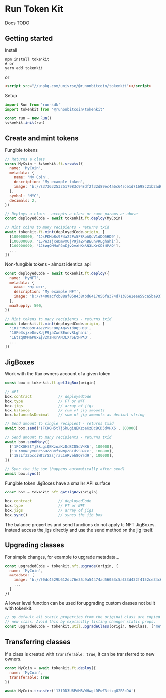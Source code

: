 # Run Token Kit

Docs TODO

## Getting started

Install

```console
npm install tokenkit
# or
yarn add tokenkit
```

or

```html
<script src="//unpkg.com/univrse/@runonbitcoin/tokenkit"></script>
```

Setup

```js
import Run from 'run-sdk'
import tokenkit from '@runonbitcoin/tokenkit'

const run = new Run()
tokenkit.init(run)
```

## Create and mint tokens

Fungible tokens

```js
// Returns a class
const MyCoin = tokenkit.ft.create({
  name: 'MyCoin',
  metadata: {
    name: 'My Coin',
    description: 'My example token',
    image: 'b://2373632532517983c948df2f32d89ec4a6c64ece1d71698c21b2ad027edfec60',
  },
  symbol: 'MYC',
  decimals: 2,
})

// Deploys a class - accepts a class or same params as above
const deployedCode = await tokenkit.ft.deploy(MyCoin)

// Mint coins to many recipients - returns txid
await tokenkit.ft.mint(deployedCode.origin, [
  [100000000, '1DsPKMo8s9F4a22Px5F8RpAQoV1dDQ5HD9'],
  [100000000, '1GPe3sjxeDmvXUjP9jaZwnBEunvRLghahi'],
  [100000000, '1EtzqQMMaP8xEjv2mzHKrAN3LXrSEtHPAQ'],
  ...
])
```

Non-fungible tokens - almost identical api

```js
const deployedCode = await tokenkit.ft.deploy({
  name: 'MyNFT',
  metadata: {
    name: 'My NFT',
    description: 'My example NFT',
    image: 'b://4400acfcb88af8584384bd6417056fa374d71b86e1eee59ca5ba937c8b53f254',
  },
  maxSupply: 500,
})

// Mint tokens to many recipients - returns txid
await tokenkit.ft.mint(deployedCode.origin, [
  '1DsPKMo8s9F4a22Px5F8RpAQoV1dDQ5HD9',
  '1GPe3sjxeDmvXUjP9jaZwnBEunvRLghahi',
  '1EtzqQMMaP8xEjv2mzHKrAN3LXrSEtHPAQ',
  ...
])
```

## JigBoxes

Work with the Run owners account of a given token

```js
const box = tokenkit.ft.getJigBox(origin)

// API
box.contract            // deployedCode
box.type                // FT or NFT
box.jigs                // array of jigs
box.balance             // sum of jig amounts
box.balanceAsDecimal    // sum of jig amounts as decimal string

// Send amount to single recipient - returns txid
await box.send('1FCKGH5tTjSkLgiQEKzoaKzDcBCD5dVHX6', 100000)

// Send amount to many recipients - returns txid
await box.sendMany([
  ['1FCKGH5tTjSkLgiQEKzoaKzDcBCD5dVHX6', 100000],
  ['1LANVRCyXPDco6UcoDmfXwNpc6Td55DBKK', 100000],
  ['18zLfZ2occiWTcrS2sjraL1ARveh8Qrad9', 100000],
])

// Sync the jig box (happens automatically after send)
await box.sync()
```

Fungible token JigBoxes have a smaller API surface

```js
const box = tokenkit.nft.getJigBox(origin)

box.contract            // deployedCode
box.type                // FT or NFT
box.jigs                // array of jigs
box.sync()              // syncs the jib box
```

The balance properties and send functions do not apply to NFT JigBoxes. Instead
access the jigs directly and use the send method on the jig itself.

## Upgrading classes

For simple changes, for example to upgrade metadata...

```js
const upgradedCode = tokenkit.nft.upgrade(origin, {
  name: 'MyCoin',
  metadata: {
    image: 'b://30dc4529b612dc76e35c9a54474ad56053c5a033d432f4152ce34c6aca2981ac',
    ...
  }
})
```

A lower level function can be used for upgrading custom classes not built with
tokenkit.

```js
// By default all static properties from the original class are copied to the
// new class. Avoid this by explicitly listing changed static props.
const upgradedCode = tokenkit.util.upgradeClass(origin, NewClass, ['metadata', 'license'])
```

## Transferring classes

If a class is created with `transferable: true`, it can be transferred to new owners.

```js
const MyCoin = await tokenkit.ft.deploy({
  name: 'MyCoin',
  transferable: true
})

await MyCoin.transfer('13fDD3U6PdM5VWHwgLDPwZ3itzgU2BRcDW')
```

